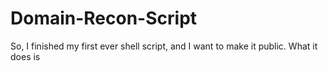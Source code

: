 # Domain-Recon-Script
So, I finished my first ever shell script, and I want to make it public. What it does is
